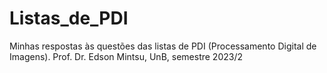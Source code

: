 # Listas_de_PDI
Minhas respostas às questões das listas de PDI (Processamento Digital de Imagens). Prof. Dr. Edson Mintsu, UnB, semestre 2023/2
